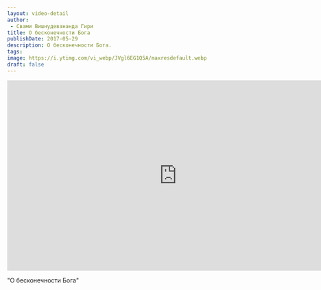 ```yaml
---
layout: video-detail
author:
 - Свами Вишнудевананда Гири
title: О бесконечности Бога
publishDate: 2017-05-29
description: О бесконечности Бога. 
tags: 
image: https://i.ytimg.com/vi_webp/JVgl6EG1Q5A/maxresdefault.webp
draft: false
---
```


<iframe width="790" height="444" src="https://www.youtube.com/embed/JVgl6EG1Q5A" frameborder="0" allowfullscreen=""></iframe> 

  "О бесконечности Бога"

  

 